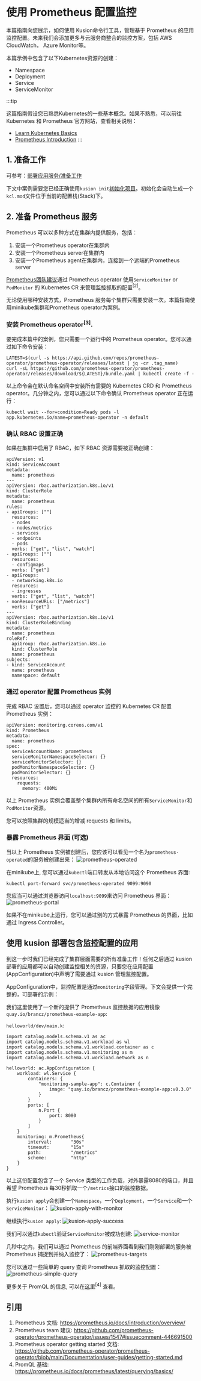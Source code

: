 # 使用 Prometheus 配置监控

本篇指南向您展示，如何使用 Kusion命令行工具，管理基于 Prometheus 的应用监控配置。未来我们会添加更多与云服务商整合的监控方案，包括 AWS CloudWatch， Azure Monitor等。

本篇示例中包含了以下Kubernetes资源的创建：
- Namespace
- Deployment
- Service
- ServiceMonitor

:::tip

这篇指南假设您已熟悉Kubernetes的一些基本概念。如果不熟悉，可以前往 Kubernetes 和 Prometheus 官方网站，查看相关说明：

- [Learn Kubernetes Basics](https://kubernetes.io/docs/tutorials/kubernetes-basics/)
- [Prometheus Introduction](https://prometheus.io/docs/introduction/overview/)
:::

## 1. 准备工作

可参考：[部署应用服务/准备工作](../working-with-k8s/1-deploy-application.md#1-准备工作)

下文中案例需要您已经正确使用`kusion init`[初始化项目](../working-with-k8s/1-deploy-application.md#2-初始化)。初始化会自动生成一个`kcl.mod`文件位于当前的配置栈(Stack)下。

## 2. 准备 Prometheus 服务

Prometheus 可以以多种方式在集群内提供服务，包括：
1. 安装一个Prometheus operator在集群内
2. 安装一个Prometheus server在集群内
3. 安装一个Prometheus agent在集群内，连接到一个远端的Prometheus server

[Prometheus团队建议](https://github.com/prometheus-operator/prometheus-operator/issues/1547#issuecomment-401092041)通过 Prometheus operator 使用`ServiceMonitor` or `PodMonitor` 的 Kubernetes CR 来管理监控抓取的配置<sup>[2]</sup>。

无论使用哪种安装方式，Prometheus 服务每个集群只需要安装一次。本篇指南使用minikube集群和Prometheus operator为案例。

### 安装 Prometheus operator<sup>[3]</sup>.

要完成本篇中的案例，您只需要一个运行中的 Prometheus operator。您可以通过如下命令安装：
```
LATEST=$(curl -s https://api.github.com/repos/prometheus-operator/prometheus-operator/releases/latest | jq -cr .tag_name)
curl -sL https://github.com/prometheus-operator/prometheus-operator/releases/download/${LATEST}/bundle.yaml | kubectl create -f -
```

以上命令会在默认命名空间中安装所有需要的 Kubernetes CRD 和 Prometheus operator。几分钟之内，您可以通过以下命令确认 Prometheus operator 正在运行：
```
kubectl wait --for=condition=Ready pods -l  app.kubernetes.io/name=prometheus-operator -n default
```

### 确认 RBAC 设置正确
如果在集群中启用了 RBAC，如下 RBAC 资源需要被正确创建：
```
apiVersion: v1
kind: ServiceAccount
metadata:
  name: prometheus
---
apiVersion: rbac.authorization.k8s.io/v1
kind: ClusterRole
metadata:
  name: prometheus
rules:
- apiGroups: [""]
  resources:
  - nodes
  - nodes/metrics
  - services
  - endpoints
  - pods
  verbs: ["get", "list", "watch"]
- apiGroups: [""]
  resources:
  - configmaps
  verbs: ["get"]
- apiGroups:
  - networking.k8s.io
  resources:
  - ingresses
  verbs: ["get", "list", "watch"]
- nonResourceURLs: ["/metrics"]
  verbs: ["get"]
---
apiVersion: rbac.authorization.k8s.io/v1
kind: ClusterRoleBinding
metadata:
  name: prometheus
roleRef:
  apiGroup: rbac.authorization.k8s.io
  kind: ClusterRole
  name: prometheus
subjects:
- kind: ServiceAccount
  name: prometheus
  namespace: default
```

### 通过 operator 配置 Prometheus 实例
完成 RBAC 设置后，您可以通过 operator 监控的 Kubernetes CR 配置 Prometheus 实例：
```
apiVersion: monitoring.coreos.com/v1
kind: Prometheus
metadata:
  name: prometheus
spec:
  serviceAccountName: prometheus
  serviceMonitorNamespaceSelector: {}
  serviceMonitorSelector: {}
  podMonitorNamespaceSelector: {}
  podMonitorSelector: {}
  resources:
    requests:
      memory: 400Mi
```
以上 Prometheus 实例会覆盖整个集群内所有命名空间的所有`ServiceMonitor`和`PodMonitor`资源。

您可以按照集群的规模适当的增减 requests 和 limits。

### 暴露 Prometheus 界面 (可选)
当以上 Prometheus 实例被创建后，您应该可以看见一个名为`prometheus-operated`的服务被创建出来：
![prometheus-operated](../../../../../../../static/img/docs/user_docs/guides/prometheus/prometheus-operated.png)

在minikube上, 您可以通过`kubectl`端口转发从本地访问这个 Prometheus 界面:
```
kubectl port-forward svc/prometheus-operated 9099:9090
``` 

您应当可以通过浏览器访问`localhost:9099`来访问 Prometheus 界面：
![prometheus-portal](../../../../../../../static/img/docs/user_docs/guides/prometheus/prometheus-portal.png)

如果不在minikube上运行，您可以通过别的方式暴露 Prometheus 的界面，比如通过 Ingress Controller。

## 使用 kusion 部署包含监控配置的应用

到这一步时我们已经完成了集群层面需要的所有准备工作！任何之后通过 kusion 部署的应用都可以自动创建监控相关的资源，只要您在应用配置(AppConfiguration)中声明了需要通过 kusion 管理监控配置。

AppConfiguration中，监控配置是通过`monitoring`字段管理。下文会提供一个完整的，可部署的示例：

我们这里使用了一个新的提供了 Prometheus 监控数据的应用镜像 `quay.io/brancz/prometheus-example-app`:

`helloworld/dev/main.k`:
```
import catalog.models.schema.v1 as ac
import catalog.models.schema.v1.workload as wl
import catalog.models.schema.v1.workload.container as c
import catalog.models.schema.v1.monitoring as m
import catalog.models.schema.v1.workload.network as n

helloworld: ac.AppConfiguration {
    workload: wl.Service {
        containers: {
            "monitoring-sample-app": c.Container {
                image: "quay.io/brancz/prometheus-example-app:v0.3.0"
            }
        }
        ports: [
            n.Port {
                port: 8080
            }
        ]
    }
    monitoring: m.Prometheus{
        interval:       "30s"
        timeout:        "15s"
        path:           "/metrics"
        scheme:         "http"
    }
}
```

以上这份配置包含了一个 Service 类型的工作负载，对外暴露8080的端口，并且希望 Prometheus 每30秒抓取一个`/metrics`接口的监控数据。

执行`kusion apply`会创建一个`Namespace`，一个`Deployment`，一个`Service`和一个`ServiceMonitor`：
![kusion-apply-with-monitor](../../../../../../../static/img/docs/user_docs/guides/prometheus/kusion-apply-with-monitor.png)

继续执行`kusion apply`:
![kusion-apply-success](../../../../../../../static/img/docs/user_docs/guides/prometheus/kusion-apply-success.png)

我们可以通过`kubectl`验证`ServiceMonitor`被成功创建:
![service-monitor](../../../../../../../static/img/docs/user_docs/guides/prometheus/service-monitor.png)

几秒中之内，我们可以通过 Prometheus 的前端界面看到我们刚刚部署的服务被 Prometheus 捕捉到并纳入监控了：
![prometheus-targets](../../../../../../../static/img/docs/user_docs/guides/prometheus/prometheus-targets.png)

您可以通过一些简单的 query 查询 Prometheus 抓取的监控配置：
![prometheus-simple-query](../../../../../../../static/img/docs/user_docs/guides/prometheus/prometheus-simple-query.png)

更多关于 PromQL 的信息, 可以在[这里](https://prometheus.io/docs/prometheus/latest/querying/basics/)<sup>[4]</sup> 查看。

## 引用
1. Prometheus 文档: https://prometheus.io/docs/introduction/overview/
2. Prometheus team 建议: https://github.com/prometheus-operator/prometheus-operator/issues/1547#issuecomment-446691500
3. Prometheus operator getting started 文档: https://github.com/prometheus-operator/prometheus-operator/blob/main/Documentation/user-guides/getting-started.md
4. PromQL 基础: https://prometheus.io/docs/prometheus/latest/querying/basics/